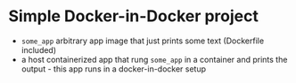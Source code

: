 # Simple Docker-in-Docker project


- `some_app` arbitrary app image that just prints some text (Dockerfile included)
- a host containerized app that rung `some_app` in a container and prints the output - this app runs in a docker-in-docker setup
